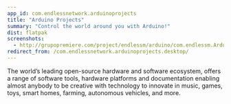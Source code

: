 ```yaml
---
app_id: com.endlessnetwork.arduinoprojects
title: "Arduino Projects"
summary: "Control the world around you with Arduino!"
dist: flatpak
screenshots:
  - http://grupopremiere.com/project/endlessm/arduino/com.endlessm.ArduinoProjects-thumb1.jpg
redirect_from: /com.endlessnetwork.arduinoprojects.desktop/
---
```


<p>The world’s leading open-source hardware and software ecosystem, offers a range of software tools, hardware platforms and documentation enabling almost anybody to be creative with technology to innovate in music, games, toys, smart homes, farming, autonomous vehicles, and more.</p>
